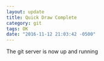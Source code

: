 ```yaml
---
layout: update
title: Quick Draw Complete
category: git
tags: OK
date: "2016-11-12 21:03:42 -0500"
---
```


The git server is now up and running
